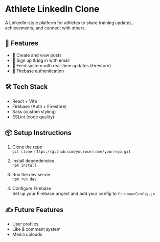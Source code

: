 # Athlete LinkedIn Clone

A LinkedIn-style platform for athletes to share training updates, achievements, and connect with others.

## 🚀 Features

- 📝 Create and view posts
- 👤 Sign up & log in with email
- 💬 Feed system with real-time updates (Firestore)
- 🔐 Firebase authentication

## 🛠️ Tech Stack

- React + Vite
- Firebase (Auth + Firestore)
- Sass (custom styling)
- ESLint (code quality)

## 📦 Setup Instructions

1. Clone the repo  
   `git clone https://github.com/yourusername/yourrepo.git`

2. Install dependencies  
   `npm install`

3. Run the dev server  
   `npm run dev`

4. Configure Firebase  
   Set up your Firebase project and add your config to `firebaseConfig.js`

## ✍️ Future Features

- User profiles
- Like & comment system
- Media uploads
